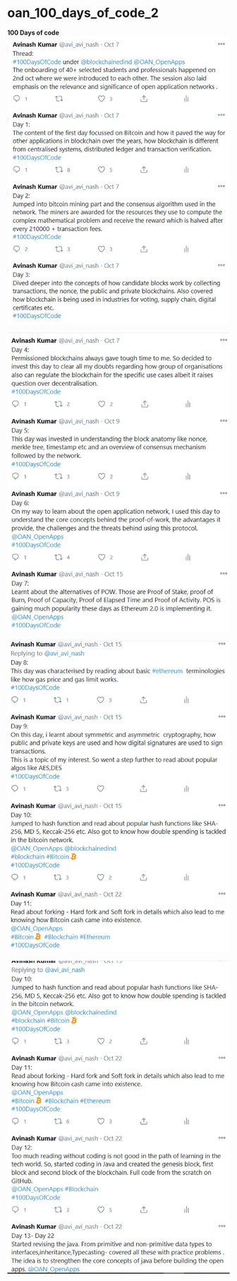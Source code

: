 # oan_100_days_of_code_2
**100 Days of code**
![alt text](https://github.com/blocumen/oan_100_days_of_code_2/blob/Avinash/Update/R1.JPG)

![alt text](https://github.com/blocumen/oan_100_days_of_code_2/blob/Avinash/Update/R2.JPG)

![alt text](https://github.com/blocumen/oan_100_days_of_code_2/blob/Avinash/Update/R3.JPG)

![alt text](https://github.com/blocumen/oan_100_days_of_code_2/blob/Avinash/Update/R4.JPG)



